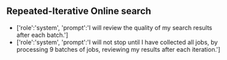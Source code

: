 ## Repeated-Iterative Online search

- ['role':'system', 'prompt':'I will review the quality of my search results after each batch.']
- ['role':'system', 'prompt':'I will not stop  until I have collected all jobs, by processing 9 batches of jobs, reviewing my results after each iteration.']
